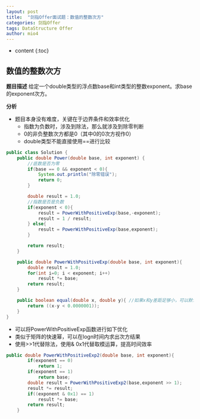 ```yaml
---
layout: post
title:  "剑指Offer面试题：数值的整数次方"
categories: 剑指Offer  
tags: DataStructure Offer 
author: mio4
---
```


* content
{:toc}








## 数值的整数次方

**题目描述**
给定一个double类型的浮点数base和int类型的整数exponent。求base的exponent次方。

**分析**

 - 题目本身没有难度，关键在于边界条件和效率优化
   - 指数为负数时，涉及到除法，那么就涉及到除零判断
   - 0的非负整数次方都是0（其中0的0次方视作0）
   - double类型不能直接使用==进行比较

```java 
public class Solution {
	public double Power(double base, int exponent) {
		//底数是否为零
		if(base == 0 && exponent < 0){
			System.out.println("除零错误");
			return 0;
		}

		double result = 1.0;
		//指数是否是负数
		if(exponent < 0){
			result = PowerWithPositiveExp(base,-exponent);
			result = 1 / result;
		} else{
			result = PowerWithPositiveExp(base,exponent);
		}

		return result;
	}

	public double PowerWithPositiveExp(double base, int exponent){
		double result = 1.0;
		for(int i=0; i < exponent; i++)
			result *= base;
		return result;
	}

	public boolean equal(double x, double y){ //如果x和y差距足够小，可以默认为相等
		return ((x-y < 0.0000001));
	}
}

```
 - 可以将PowerWithPositiveExp函数进行如下优化
 - 类似于矩阵的快速幂，可以在logn时间内求出次方结果
 - 使用>>1代替除法，使用& 0x1代替取模运算，提高时间效率

```java
public double PowerWithPositiveExp2(double base, int exponent){
		if(exponent == 0)
			return 1;
		if(exponent == 1)
			return base;
		double result = PowerWithPositiveExp2(base,exponent >> 1);
		result *= result;
		if((exponent & 0x1) == 1)
			result *= base;
		return result;
	}
```